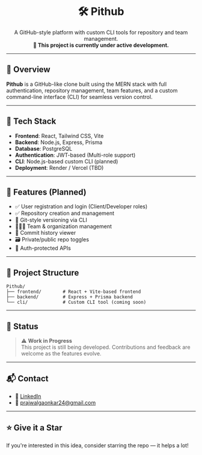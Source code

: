 ﻿
<h1 align="center">🛠️ Pithub</h1>

<p align="center">
  A GitHub-style platform with custom CLI tools for repository and team management.
  <br>
  <strong>🚧 This project is currently under active development.</strong>
</p>

---

## 📌 Overview

**Pithub** is a GitHub-like clone built using the MERN stack with full authentication, repository management, team features, and a custom command-line interface (CLI) for seamless version control.

---

## 🔧 Tech Stack

- **Frontend**: React, Tailwind CSS, Vite
- **Backend**: Node.js, Express, Prisma
- **Database**: PostgreSQL
- **Authentication**: JWT-based (Multi-role support)
- **CLI**: Node.js-based custom CLI (planned)
- **Deployment**: Render / Vercel (TBD)

---

## 🚀 Features (Planned)

- ✅ User registration and login (Client/Developer roles)
- ✅ Repository creation and management
- 🔄 Git-style versioning via CLI
- 🧑‍🤝‍🧑 Team & organization management
- 📄 Commit history viewer
- 🗃️ Private/public repo toggles
- 🔐 Auth-protected APIs

---

## 📂 Project Structure

```
Pithub/
├── frontend/        # React + Vite-based frontend
├── backend/         # Express + Prisma backend
└── cli/             # Custom CLI tool (coming soon)
```

---

## 📢 Status

> ⚠️ **Work in Progress**  
This project is still being developed. Contributions and feedback are welcome as the features evolve.

---

## 📬 Contact

- 🔗 [LinkedIn](https://www.linkedin.com/in/prajwal-gaonkar-a57586195)
- 📧 prajwalgaonkar24@gmail.com

---

## ⭐️ Give it a Star

If you're interested in this idea, consider starring the repo — it helps a lot!
